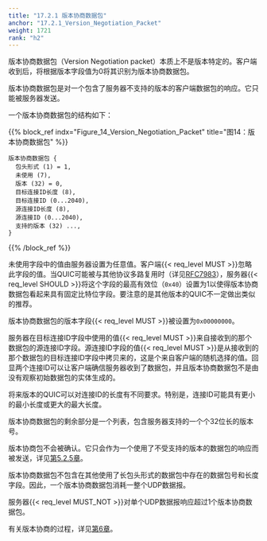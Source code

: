 ```yaml
---
title: "17.2.1 版本协商数据包"
anchor: "17.2.1_Version_Negotiation_Packet"
weight: 1721
rank: "h2"
---
```


版本协商数据包（Version Negotiation packet）本质上不是版本特定的。客户端收到后，将根据版本字段值为0将其识别为版本协商数据包。

版本协商数据包是对一个包含了服务器不支持的版本的客户端数据包的响应。它只能被服务器发送。

一个版本协商数据包的结构如下：

{{% block_ref
indx="Figure_14_Version_Negotiation_Packet"
title="图14：版本协商数据包" %}}

```
版本协商数据包 {
  包头形式 (1) = 1,
  未使用 (7),
  版本 (32) = 0,
  目标连接ID长度 (8),
  目标连接ID (0...2040),
  源连接ID长度 (8),
  源连接ID (0...2040),
  支持的版本 (32) ...,
}
```

{{% /block_ref %}}

未使用字段中的值由服务器设置为任意值。客户端{{< req_level MUST >}}忽略此字段的值。当QUIC可能被与其他协议多路复用时（详见[RFC7983]()），服务器{{< req_level SHOULD >}}将这个字段的最高有效位（`0x40`）设置为1以使得版本协商数据包看起来具有固定比特位字段。要注意的是其他版本的QUIC不一定做出类似的推荐。

版本协商数据包的版本字段{{< req_level MUST >}}被设置为`0x00000000`。

服务器在目标连接ID字段中使用的值{{< req_level MUST >}}来自接收到的那个数据包的源连接ID字段。源连接ID字段的值{{< req_level MUST >}}是从接收到的那个数据包的目标连接ID字段中拷贝来的，这是个来自客户端的随机选择的值。回显两个连接ID可以让客户端确信服务器收到了数据包，并且版本协商数据包不是由没有观察初始数据包的实体生成的。

将来版本的QUIC可以对连接ID的长度有不同要求。特别是，连接ID可能具有更小的最小长度或更大的最大长度。

版本协商数据包的剩余部分是一个列表，包含服务器支持的一个个32位长的版本号。

版本协商包不会被确认。它只会作为一个使用了不受支持的版本的数据包的响应而被发送，详见[第5.2.5章]()。

版本协商数据包不包含在其他使用了长包头形式的数据包中存在的数据包号和长度字段。因此，一个版本协商数据包消耗一整个UDP数据报。

服务器{{< req_level MUST_NOT >}}对单个UDP数据报响应超过1个版本协商数据包。

有关版本协商的过程，详见[第6章]()。
